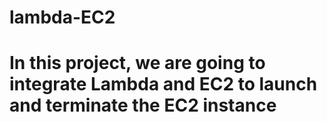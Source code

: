 # lambda-EC2
# In this project, we are going to integrate Lambda and EC2 to launch and terminate the EC2 instance
